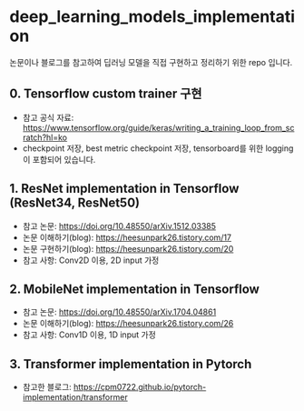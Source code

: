# deep_learning_models_implementation
논문이나 블로그를 참고하여 딥러닝 모델을 직접 구현하고 정리하기 위한 repo 입니다.



## 0. Tensorflow custom trainer 구현
- 참고 공식 자료: https://www.tensorflow.org/guide/keras/writing_a_training_loop_from_scratch?hl=ko
- checkpoint 저장, best metric checkpoint 저장, tensorboard를 위한 logging이 포함되어 있습니다.

## 1. ResNet implementation in Tensorflow (ResNet34, ResNet50)
- 참고 논문: https://doi.org/10.48550/arXiv.1512.03385
- 논문 이해하기(blog): https://heesunpark26.tistory.com/17
- 논문 구현하기(blog): https://heesunpark26.tistory.com/20
- 참고 사항: Conv2D 이용, 2D input 가정

## 2. MobileNet implementation in Tensorflow
- 참고 논문: https://doi.org/10.48550/arXiv.1704.04861
- 논문 이해하기(blog): https://heesunpark26.tistory.com/26
- 참고 사항: Conv1D 이용, 1D input 가정

## 3. Transformer implementation in Pytorch
- 참고한 블로그: https://cpm0722.github.io/pytorch-implementation/transformer
